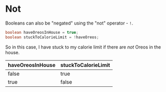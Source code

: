 # Not

Booleans can also be "negated" using the "not" operator - `!`.

```java
boolean haveOreosInHouse = true;
boolean stuckToCalorieLimit = !haveOreos;
```

So in this case, I have stuck to my calorie limit if there are _not_ Oreos in the house.

| haveOreosInHouse | stuckToCalorieLimit |
| ---------------- | ------------------- |
| false            | true                |
| true             | false               |
